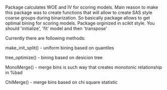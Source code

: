 Package calculates WOE and IV for scoring models. Main reason to make this package was to create functions that will allow to create SAS style coarse groups during binarization. So basically package allows to get optimal bining for scoring models. Package orginized in scikit style. You should 'initialize', 'fit' model and then 'transpose'

Currently there are following methods:

make_init_split() - uniform bining based on quantiles

tree_optimize() - bining based on desicion tree

MonoMerge() - merge bins is such way that creates monotonic relationship in %bad

ChiMerge() - merge bins based on chi square statistic